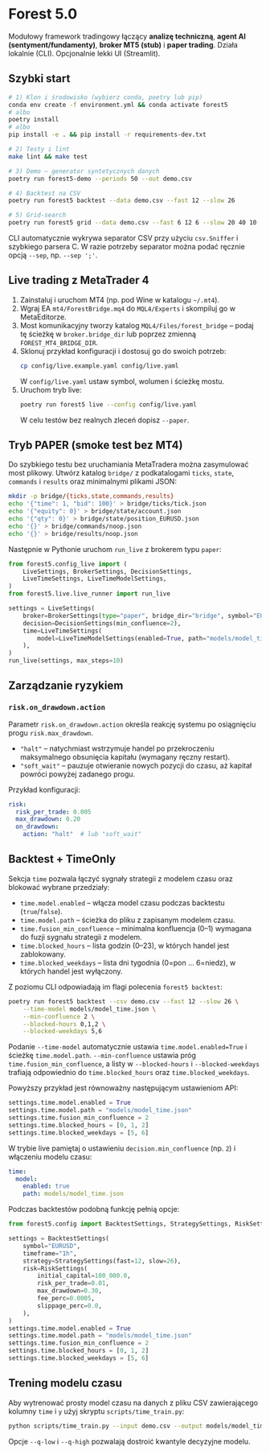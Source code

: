 # Forest 5.0

Modułowy framework tradingowy łączący **analizę techniczną**, **agent AI (sentyment/fundamenty)**,
**broker MT5 (stub)** i **paper trading**. Działa lokalnie (CLI). Opcjonalnie lekki UI (Streamlit).

## Szybki start

```bash
# 1) Klon i środowisko (wybierz conda, poetry lub pip)
conda env create -f environment.yml && conda activate forest5
# albo
poetry install
# albo
pip install -e . && pip install -r requirements-dev.txt

# 2) Testy i lint
make lint && make test

# 3) Demo – generator syntetycznych danych
poetry run forest5-demo --periods 50 --out demo.csv

# 4) Backtest na CSV
poetry run forest5 backtest --data demo.csv --fast 12 --slow 26

# 5) Grid-search
poetry run forest5 grid --data demo.csv --fast 6 12 6 --slow 20 40 10
```

CLI automatycznie wykrywa separator CSV przy użyciu `csv.Sniffer` i szybkiego
parsera C. W razie potrzeby separator można podać ręcznie opcją `--sep`,
np. `--sep ';'`.

## Live trading z MetaTrader 4

1. Zainstaluj i uruchom MT4 (np. pod Wine w katalogu `~/.mt4`).
2. Wgraj EA `mt4/ForestBridge.mq4` do `MQL4/Experts` i skompiluj go w MetaEditorze.
3. Most komunikacyjny tworzy katalog `MQL4/Files/forest_bridge` – podaj tę ścieżkę w `broker.bridge_dir` lub poprzez zmienną `FOREST_MT4_BRIDGE_DIR`.
4. Sklonuj przykład konfiguracji i dostosuj go do swoich potrzeb:
   ```bash
   cp config/live.example.yaml config/live.yaml
   ```
   W `config/live.yaml` ustaw symbol, wolumen i ścieżkę mostu.
5. Uruchom tryb live:
   ```bash
   poetry run forest5 live --config config/live.yaml
   ```
   W celu testów bez realnych zleceń dopisz `--paper`.

## Tryb PAPER (smoke test bez MT4)

Do szybkiego testu bez uruchamiania MetaTradera można zasymulować most
plikowy. Utwórz katalog `bridge/` z podkatalogami `ticks`, `state`,
`commands` i `results` oraz minimalnymi plikami JSON:

```bash
mkdir -p bridge/{ticks,state,commands,results}
echo '{"time": 1, "bid": 100}' > bridge/ticks/tick.json
echo '{"equity": 0}' > bridge/state/account.json
echo '{"qty": 0}' > bridge/state/position_EURUSD.json
echo '{}' > bridge/commands/noop.json
echo '{}' > bridge/results/noop.json
```

Następnie w Pythonie uruchom `run_live` z brokerem typu `paper`:

```python
from forest5.config_live import (
    LiveSettings, BrokerSettings, DecisionSettings,
    LiveTimeSettings, LiveTimeModelSettings,
)
from forest5.live.live_runner import run_live

settings = LiveSettings(
    broker=BrokerSettings(type="paper", bridge_dir="bridge", symbol="EURUSD"),
    decision=DecisionSettings(min_confluence=2),
    time=LiveTimeSettings(
        model=LiveTimeModelSettings(enabled=True, path="models/model_time.json"),
    ),
)
run_live(settings, max_steps=10)
```

## Zarządzanie ryzykiem

### `risk.on_drawdown.action`

Parametr `risk.on_drawdown.action` określa reakcję systemu po osiągnięciu
progu `risk.max_drawdown`.

- `"halt"` – natychmiast wstrzymuje handel po przekroczeniu maksymalnego
  obsunięcia kapitału (wymagany ręczny restart).
- `"soft_wait"` – pauzuje otwieranie nowych pozycji do czasu, aż kapitał
  powróci powyżej zadanego progu.

Przykład konfiguracji:

```yaml
risk:
  risk_per_trade: 0.005
  max_drawdown: 0.20
  on_drawdown:
    action: "halt"  # lub "soft_wait"
```

## Backtest + TimeOnly

Sekcja `time` pozwala łączyć sygnały strategii z modelem czasu oraz blokować wybrane przedziały:

- `time.model.enabled` – włącza model czasu podczas backtestu (`true`/`false`).
- `time.model.path` – ścieżka do pliku z zapisanym modelem czasu.
- `time.fusion_min_confluence` – minimalna konfluencja (0–1) wymagana do fuzji sygnału strategii z modelem.
- `time.blocked_hours` – lista godzin (0–23), w których handel jest zablokowany.
- `time.blocked_weekdays` – lista dni tygodnia (0=pon … 6=niedz), w których handel jest wyłączony.

Z poziomu CLI odpowiadają im flagi polecenia `forest5 backtest`:

```bash
poetry run forest5 backtest --csv demo.csv --fast 12 --slow 26 \
    --time-model models/model_time.json \
    --min-confluence 2 \
    --blocked-hours 0,1,2 \
    --blocked-weekdays 5,6
```

Podanie `--time-model` automatycznie ustawia `time.model.enabled=True` i ścieżkę
`time.model.path`.  `--min-confluence` ustawia próg `time.fusion_min_confluence`,
a listy w `--blocked-hours` i `--blocked-weekdays` trafiają odpowiednio do
`time.blocked_hours` oraz `time.blocked_weekdays`.

Powyższy przykład jest równoważny następującym ustawieniom API:

```python
settings.time.model.enabled = True
settings.time.model.path = "models/model_time.json"
settings.time.fusion_min_confluence = 2
settings.time.blocked_hours = [0, 1, 2]
settings.time.blocked_weekdays = [5, 6]
```

W trybie live pamiętaj o ustawieniu `decision.min_confluence` (np. `2`) i
włączeniu modelu czasu:

```yaml
time:
  model:
    enabled: true
    path: models/model_time.json
```

Podczas backtestów podobną funkcję pełnią opcje:

```python
from forest5.config import BacktestSettings, StrategySettings, RiskSettings

settings = BacktestSettings(
    symbol="EURUSD",
    timeframe="1h",
    strategy=StrategySettings(fast=12, slow=26),
    risk=RiskSettings(
        initial_capital=100_000.0,
        risk_per_trade=0.01,
        max_drawdown=0.30,
        fee_perc=0.0005,
        slippage_perc=0.0,
    ),
)
settings.time.model.enabled = True
settings.time.model.path = "models/model_time.json"
settings.time.fusion_min_confluence = 2
settings.time.blocked_hours = [0, 1, 2]
settings.time.blocked_weekdays = [5, 6]
```

## Trening modelu czasu

Aby wytrenować prosty model czasu na danych z pliku CSV zawierającego kolumny
`time` i `y` użyj skryptu `scripts/time_train.py`:

```bash
python scripts/time_train.py --input demo.csv --output models/model_time.json
```

Opcje `--q-low` i `--q-high` pozwalają dostroić kwantyle decyzyjne modelu.
